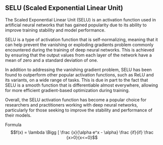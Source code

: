 ## SELU (Scaled Exponential Linear Unit)

The Scaled Exponential Linear Unit (SELU) is an activation function used in artificial neural networks that has gained popularity due to its ability to improve training stability and model performance.

SELU is a type of activation function that is self-normalizing, meaning that it can help prevent the vanishing or exploding gradients problem commonly encountered during the training of deep neural networks. This is achieved by ensuring that the output values from each layer of the network have a mean of zero and a standard deviation of one.

In addition to addressing the vanishing gradient problem, SELU has been found to outperform other popular activation functions, such as ReLU and its variants, on a wide range of tasks. This is due in part to the fact that SELU is a smooth function that is differentiable almost everywhere, allowing for more efficient gradient-based optimization during training.

Overall, the SELU activation function has become a popular choice for researchers and practitioners working with deep neural networks, particularly for those seeking to improve the stability and performance of their models.

Formula $$f(x) = \lambda \Bigg [ \frac {x}{\alpha e^x - \alpha} \frac {if}{if} \frac {x>0}{x<=0}$$
